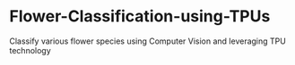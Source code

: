 # Flower-Classification-using-TPUs
Classify various flower species using Computer Vision and leveraging TPU technology

